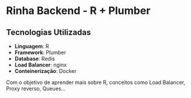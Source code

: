 # Rinha Backend - R + Plumber

## Tecnologias Utilizadas
- **Linguagem**: R
- **Framework**: Plumber
- **Database**: Redis
- **Load Balancer**: nginx
- **Conteinerização**: Docker

Com o objetivo de aprender mais sobre R, conceitos como Load Balancer, Proxy reverso, Queues...